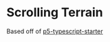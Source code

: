 # Scrolling Terrain

Based off of [p5-typescript-starter](https://github.com/Gaweph/p5-typescript-starter)